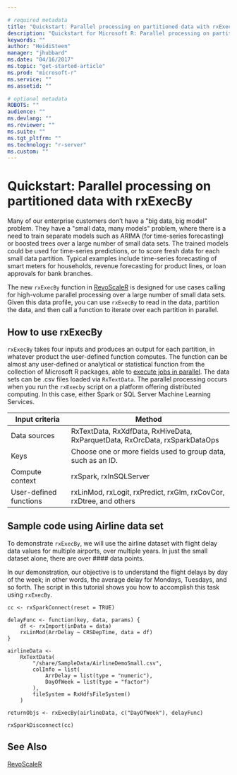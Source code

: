 ```yaml
---

# required metadata
title: "Quickstart: Parallel processing on partitioned data with rxExecBy"
description: "Quickstart for Microsoft R: Parallel processing on partitioned data with rxExecBy"
keywords: ""
author: "HeidiSteen"
manager: "jhubbard"
ms.date: "04/16/2017"
ms.topic: "get-started-article"
ms.prod: "microsoft-r"
ms.service: ""
ms.assetid: ""

# optional metadata
ROBOTS: ""
audience: ""
ms.devlang: ""
ms.reviewer: ""
ms.suite: ""
ms.tgt_pltfrm: ""
ms.technology: "r-server"
ms.custom: ""
---
```


# Quickstart: Parallel processing on partitioned data with rxExecBy

Many of our enterprise customers don’t have a "big data, big model" problem. They have a "small data, many models" problem, where there is a need to train separate models such as ARIMA (for time-series forecasting) or boosted trees over a large number of small data sets. The trained models could be used for time-series predictions, or to score fresh data for each small data partition. Typical examples include time-series forecasting of smart meters for households, revenue forecasting for product lines, or loan approvals for bank branches.

The new `rxExecBy` function in [RevoScaleR](scaler/scaler.md) is designed for use cases calling for high-volume parallel processing over a large number of small data sets. Given this data profile, you can use `rxExecBy` to read in the data, partition the data, and then call a function to iterate over each partition in parallel.

## How to use rxExecBy

`rxExecBy` takes four inputs and produces an output for each partition, in whatever product the user-defined function computes. The function can be almost any user-defined or analytical or statistical function from the collection of Microsoft R packages, able to [execute jobs in parallel](scaler-distributed-computing-parallel-jobs.md). The data sets can be .csv files loaded via `RxTextData`. The parallel processing occurs when you run the `rxExecby` script on a platform offering distributed computing. In this case, either Spark or SQL Server Machine Learning Services.

Input criteria | Method |
---------------|--------|
Data sources | RxTextData, RxXdfData, RxHiveData, RxParquetData, RxOrcData, rxSparkDataOps |
Keys | Choose one or more fields used to group data, such as an ID.
Compute context | rxSpark, rxInSQLServer |
User-defined functions | rxLinMod, rxLogit, rxPredict, rxGlm, rxCovCor, rxDtree, and others |

## Sample code using Airline data set 

To demonstrate `rxExecBy`, we will use the airline dataset with flight delay data values for multiple airports, over multiple years. In just the small dataset alone, there are over #### data points. 

In our demonstration, our objective is to understand the flight delays by day of the week; in other words, the average delay for Mondays, Tuesdays, and so forth. The script in this tutorial shows you how to accomplish this task using  `rxExecBy`.

~~~~
cc <- rxSparkConnect(reset = TRUE) 
 
delayFunc <- function(key, data, params) { 
    df <- rxImport(inData = data) 
    rxLinMod(ArrDelay ~ CRSDepTime, data = df) 
} 
 
airlineData <- 
    RxTextData( 
        "/share/SampleData/AirlineDemoSmall.csv", 
        colInfo = list( 
            ArrDelay = list(type = "numeric"), 
            DayOfWeek = list(type = "factor") 
        ), 
        fileSystem = RxHdfsFileSystem() 
    ) 
 
returnObjs <- rxExecBy(airlineData, c("DayOfWeek"), delayFunc)  
 
rxSparkDisconnect(cc)

~~~~

## See Also

[RevoScaleR](scaler/scaler.md)